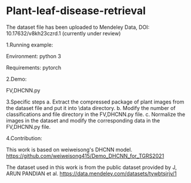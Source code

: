 # Plant-leaf-disease-retrieval
The dataset file has been uploaded to Mendeley Data, DOI: 10.17632/v8kh23czrd.1 (currently under review)

1.Running example: 

  Environment: 
    python 3

  Requirements:
    pytorch

2.Demo:

FV,DHCNN.py

3.Specific steps
a. Extract the compressed package of plant images from the dataset file and put it into \data directory.
b. Modify the number of classifications and file directory in the FV,DHCNN.py file.
c. Normalize the images in the dataset and modify the corresponding data in the FV,DHCNN.py file.

4.Contribution:

This work is based on weiweisong's DHCNN model.
https://github.com/weiweisong415/Demo_DHCNN_for_TGRS2021

The dataset used in this work is from the public dataset provided by J, ARUN PANDIAN et al.
https://data.mendeley.com/datasets/tywbtsjrjv/1
